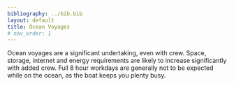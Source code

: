 ```yaml
---
bibliography: ../bib.bib
layout: default
title: Ocean Voyages
# nav_order: 1
---
```


Ocean voyages are a significant undertaking, even with crew. Space, storage, internet and energy requirements are likely to
increase significantly with added crew. Full 8 hour workdays are generally not to be expected while on the ocean, as 
the boat keeps you plenty busy.